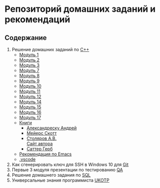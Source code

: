 # Репозиторий домашних заданий и рекомендаций

## Содержание

1. Решение домашних заданий по [C++](https://github.com/vmf0min/Skillbox/tree/master/C%2B%2B)
   - [Модуль 1](https://github.com/vmf0min/Skillbox/tree/master/C%2B%2B/01_module)
   - [Модуль 2](https://github.com/vmf0min/Skillbox/tree/master/C%2B%2B/02_module)
   - [Модуль 3](https://github.com/vmf0min/Skillbox/tree/master/C%2B%2B/03_module)
   - [Модуль 7](https://github.com/vmf0min/Skillbox/tree/master/C%2B%2B/07_module)
   - [Модуль 8](https://github.com/vmf0min/Skillbox/tree/master/C%2B%2B/08_module)
   - [Модуль 9](https://github.com/vmf0min/Skillbox/tree/master/C%2B%2B/09_module)
   - [Модуль 10](https://github.com/vmf0min/Skillbox/tree/master/C%2B%2B/10_module)
   - [Модуль 11](https://github.com/vmf0min/Skillbox/tree/master/C%2B%2B/11_module)
   - [Модуль 12](https://github.com/vmf0min/Skillbox/tree/master/C%2B%2B/12_module)
   - [Модуль 14](https://github.com/vmf0min/Skillbox/tree/master/C%2B%2B/14_module)
   - [Модуль 15](https://github.com/vmf0min/Skillbox/tree/master/C%2B%2B/15_module)
   - [Модуль 16](https://github.com/vmf0min/Skillbox/tree/master/C%2B%2B/16_module)
   - [Модуль 17](https://github.com/vmf0min/Skillbox/tree/master/C%2B%2B/17_module)
   - [Книги](https://github.com/vmf0min/Skillbox/tree/master/C%2B%2B/Books)  
     - [Александреску Андрей](https://github.com/vmf0min/Skillbox/tree/master/C%2B%2B/Books/Alexandrescu%20Andrei)  
     - [Мейерс Скотт](https://github.com/vmf0min/Skillbox/tree/master/C%2B%2B/Books/Meyers%20Scott)  
     - [Столяров А.В.](https://github.com/vmf0min/Skillbox/tree/master/C%2B%2B/Books/Stolyarov%20A.V)  
       [Сайт автора](http://www.stolyarov.info/books/programming_intro)
     - [Саттер Герб](https://github.com/vmf0min/Skillbox/tree/master/C%2B%2B/Books/Sutter%20Herb)  
   - [Рекомендация по Emacs](https://github.com/vmf0min/Skillbox/tree/master/C%2B%2B/Emacs_config)
   - [.vscode](https://github.com/vmf0min/Skillbox/tree/master/C%2B%2B/vscode_settings)
2. Как сгенерировать ключ для SSH в Windows 10 для [Git](https://github.com/vmf0min/Skillbox/tree/master/Git)
3. Первые 3 модуля презентации по тестированию [QA](https://github.com/vmf0min/Skillbox/tree/master/QA)
4. Решение домашнего задания по [SQL](https://github.com/vmf0min/Skillbox/tree/master/SQL)
5. Универсальные знания программиста [UKOTP](https://github.com/vmf0min/Skillbox/tree/master/UKOTP)
